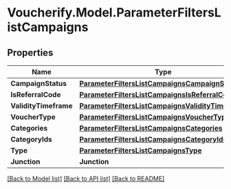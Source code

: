 # Voucherify.Model.ParameterFiltersListCampaigns

## Properties

Name | Type | Description | Notes
------------ | ------------- | ------------- | -------------
**CampaignStatus** | [**ParameterFiltersListCampaignsCampaignStatus**](ParameterFiltersListCampaignsCampaignStatus.md) |  | [optional] 
**IsReferralCode** | [**ParameterFiltersListCampaignsIsReferralCode**](ParameterFiltersListCampaignsIsReferralCode.md) |  | [optional] 
**ValidityTimeframe** | [**ParameterFiltersListCampaignsValidityTimeframe**](ParameterFiltersListCampaignsValidityTimeframe.md) |  | [optional] 
**VoucherType** | [**ParameterFiltersListCampaignsVoucherType**](ParameterFiltersListCampaignsVoucherType.md) |  | [optional] 
**Categories** | [**ParameterFiltersListCampaignsCategories**](ParameterFiltersListCampaignsCategories.md) |  | [optional] 
**CategoryIds** | [**ParameterFiltersListCampaignsCategoryIds**](ParameterFiltersListCampaignsCategoryIds.md) |  | [optional] 
**Type** | [**ParameterFiltersListCampaignsType**](ParameterFiltersListCampaignsType.md) |  | [optional] 
**Junction** | **Junction** |  | [optional] 

[[Back to Model list]](../../README.md#documentation-for-models) [[Back to API list]](../../README.md#documentation-for-api-endpoints) [[Back to README]](../../README.md)

